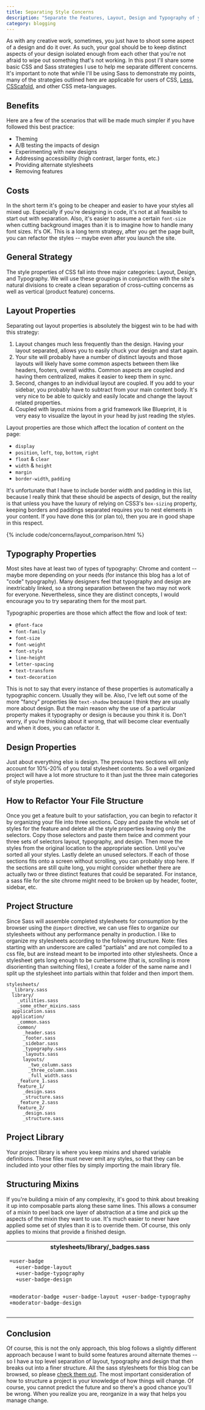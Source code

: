 ```yaml
---
title: Separating Style Concerns
description: "Separate the Features, Layout, Design and Typography of your site's styles for clarity and ease of maintenance."
category: blogging
---
```

As with any creative work, sometimes, you just have to shoot some aspect of a design and do it over. As such, your goal should be to keep distinct aspects of your design isolated enough from each other that you're not afraid to wipe out something that's not working. In this post I'll share some basic CSS and Sass strategies I use to help me separate different concerns. It's important to note that while I'll be using Sass to demonstrate my points, many of the strategies outlined here are applicable for users of CSS, [Less](http://lesscss.org), [CSScafold](http://github.com/anthonyshort/csscaffold), and other CSS meta-languages.

Benefits
--------

Here are a few of the scenarios that will be made much simpler if you have followed this best practice:

* Theming
* A/B testing the impacts of design
* Experimenting with new designs
* Addressing accessibility (high contrast, larger fonts, etc.)
* Providing alternate stylesheets
* Removing features

Costs
-----

In the short term it's going to be cheaper and easier to have your styles all mixed up. Especially if you're designing in code, it's not at all feasible to start out with separation. Also, it's easier to assume a certain `font-size` when cutting background images than it is to imagine how to handle many font sizes. It's OK. This is a long term strategy, after you get the page built, you can refactor the styles -- maybe even after you launch the site.

General Strategy
----------------

The style properties of CSS fall into three major categories: Layout, Design, and Typography. We will use these groupings in conjunction with the site's natural divisions to create a clean separation of cross-cutting concerns as well as vertical (product feature) concerns.

Layout Properties
-----------------

Separating out layout properties is absolutely the biggest win to be had with this strategy:

1. Layout changes much less frequently than the design. Having your layout separated, allows you to easily chuck your design and start again.
2. Your site will probably have a number of distinct layouts and those layouts will likely have some common aspects between them like headers, footers, overall widths. Common aspects are coupled and having them centralized, makes it easier to keep them in sync.
3. Second, changes to an individual layout are coupled. If you add to your sidebar, you probably have to subtract from your main content body. It's very nice to be able to quickly and easily locate and change the layout related properties.
4. Coupled with layout mixins from a grid framework like Blueprint, it is very easy to visualize the layout in your head by just reading the styles.

Layout properties are those which affect the location of content on the page:

* `display`
* `position`, `left`, `top`, `bottom`, `right`
* `float` & `clear`
* `width` & `height`
* `margin`
* `border-width`, `padding`

It's unfortunate that I have to include border width and padding in this list, because I really think that these should be aspects of design, but the reality is that unless you have the luxury of relying on CSS3's `box-sizing` property, keeping borders and paddings separated requires you to nest elements in your content. If you have done this (or plan to), then you are in good shape in this respect.

{% include code/concerns/layout_comparison.html %}

Typography Properties
---------------------

Most sites have at least two of types of typography: Chrome and content -- maybe more depending on your needs (for instance this blog has a lot of "code" typography). Many designers feel that typography and design are inextricably linked, so a strong separation between the two may not work for everyone. Nevertheless, since they are distinct concepts, I would encourage you to try separating them for the most part.

Typographic properties are those which affect the flow and look of text:

* `@font-face`
* `font-family`
* `font-size`
* `font-weight`
* `font-style`
* `line-height`
* `letter-spacing`
* `text-transform`
* `text-decoration`

This is not to say that every instance of these properties is automatically a typographic concern. Usually they will be. Also, I've left out some of the more "fancy" properties like `text-shadow` because I think they are usually more about design. But the main reason why the use of a particular property makes it typography or design is because you think it is. Don't worry, if you're thinking about it wrong, that will become clear eventually and when it does, you can refactor it.

Design Properties
-----------------

Just about everything else is design. The previous two sections will only account for 10%-20% of you total stylesheet contents. So a well organized project will have a lot more structure to it than just the three main categories of style properties.

How to Refactor Your File Structure
-----------------------------------

Once you get a feature built to your satisfaction, you can begin to refactor it by organizing your file into three sections. Copy and paste the whole set of styles for the feature and delete all the style properties leaving only the selectors. Copy those selectors and paste them twice and comment your three sets of selectors layout, typography, and design. Then move the styles from the original location to the appropriate section. Until you've sorted all your styles. Lastly delete an unused selectors. If each of those sections fits onto a screen without scrolling, you can probably stop here. If the sections are still quite long, you might consider whether there are actually two or three distinct features that could be separated. For instance, a sass file for the site chrome might need to be broken up by header, footer, sidebar, etc. 

Project Structure
-----------------

Since Sass will assemble completed stylesheets for consumption by the browser using the `@import` directive, we can use files to organize our stylesheets without any performance penalty in production. I like to organize my stylesheets according to the following structure. Note: files starting with an underscore are called "partials" and are not compiled to a css file, but are instead meant to be imported into other stylesheets. Once a stylesheet gets long enough to be cumbersome (that is, scrolling is more disorienting than switching files), I create a folder of the same name and I split up the stylesheet into partials within that folder and then import them.

    stylesheets/
      _library.sass
      library/
        _utilities.sass
        _some_other_mixins.sass
      application.sass
      application/
        _common.sass
        common/
          _header.sass
          _footer.sass
          _sidebar.sass
          _typography.sass
          _layouts.sass
          layouts/
            _two_column.sass
            _three_column.sass
            _full_width.sass
        _feature_1.sass
        feature_1/
          _design.sass
          _structure.sass
        _feature_2.sass
        feature_2/
          _design.sass
          _structure.sass

Project Library
---------------

Your project library is where you keep mixins and shared variable definitions. These files must never emit any styles, so that they can be included into your other files by simply importing the main library file.

Structuring Mixins
------------------

If you're building a mixin of any complexity, it's good to think about breaking it up into composable parts along these same lines. This allows a consumer of a mixin to peel back one layer of abstraction at a time and pick up the aspects of the mixin they want to use. It's much easier to never have applied some set of styles than it is to override them. Of course, this only applies to mixins that provide a finished design.

<div class="code-wrapper">
<table class="comparison side-by-side">
  <tr>
    <th class="window-title">stylesheets/library/_badges.sass</th>
  </tr>
  <tr>
    <td valign="top" class="window editor">
<pre><code class="sass">=user-badge
  +user-badge-layout
  +user-badge-typography
  +user-badge-design

=moderator-badge
  +user-badge-layout
  +user-badge-typography
  +moderator-badge-design</code></pre>
    </td>
  </tr>
</table>
</div>

Conclusion
----------

Of course, this is not the only approach, this blog follows a slightly different approach because I want to build some features around alternate themes -- so I have a top level separation of layout, typography and design that then breaks out into a finer structure. All the sass stylesheets for this blog can be browsed, so please [check them out](/highlighted/stylesheets/screen.sass.html). The most important consideration of how to structure a project is your knowledge of how things will change. Of course, you cannot predict the future and so there's a good chance you'll be wrong. When you realize you are, reorganize in a way that helps you manage change. 
